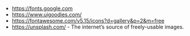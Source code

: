 - https://fonts.google.com
- https://www.uigoodies.com/
- https://fontawesome.com/v5.15/icons?d=gallery&p=2&m=free
- https://unsplash.com/ - The internet’s source of freely-usable images.